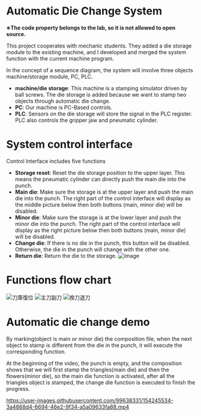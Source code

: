 # Automatic Die Change System
**※The code property belongs to the lab, so it is not allowed to open source.**

This project cooperates with mechanic students. They added a die storage module to the existing machine, and I developed and merged the system function with the current machine program.

In the concept of a sequence diagram, the system will involve three objects machine/storage module, PC, PLC.
* **machine/die storage**: This machine is a stamping simulator driven by ball screws. The die storage is added because we want to stamp two objects through automatic die change.
* **PC**: Our machine is PC-Based controls.
* **PLC**: Sensors on the die storage will store the signal in the PLC register. PLC also controls the gripper jaw and pneumatic cylinder.

# System control interface
Control Interface includes five functions
* **Storage reset**: Reset the die storage position to the upper layer. This means the pneumatic cylinder can directly push the main die into the punch.
* **Main die**: Make sure the storage is at the upper layer and push the main die into the punch. The right part of the control interface will display as the middle picture below then both buttons (main, minor die) will be disabled.
* **Minor die**: Make sure the storage is at the lower layer and push the minor die into the punch. The right part of the control interface will display as the right picture below then both buttons (main, minor die) will be disabled.
* **Change die**: If there is no die in the punch, this button will be disabled. Otherwise, the die in the punch will change with the other one. 
* **Return die**: Return the die to the storage.
![image](https://user-images.githubusercontent.com/88305396/151932676-3656d6fd-fcb8-47e3-9ec5-71ede9c41a9e.png)

# Functions flow chart
![刀庫復位](https://user-images.githubusercontent.com/88305396/152029704-05aca64f-a12d-45ca-8e0c-e21f07215d51.png)
![主刀副刀](https://user-images.githubusercontent.com/88305396/152031561-99571bdb-ad6b-4f71-852e-fa3502ab7106.png)
![換刀退刀](https://user-images.githubusercontent.com/88305396/152031578-ce9f64ae-7dd4-41ff-8fc7-7ab494fd6d9b.png)
  
# Automatic die change demo
By marking(object is main or minor die) the composition file, when the next object to stamp is different from the die in the punch, it will execute the corresponding function.

At the beginning of the video, the punch is empty, and the composition shows that we will first stamp the triangles(main die) and then the flowers(minor die), so the main die function is activated, after all the triangles object is stamped, the change die function is executed to finish the progress.


https://user-images.githubusercontent.com/99638331/154245534-3a4868d4-6694-46e2-9f34-a5a09633fa88.mp4

